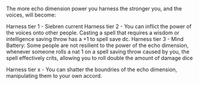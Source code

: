 The more echo dimension power you harness the stronger you, and the voices, will become:

Harness tier 1 - Siebren current
Harness tier 2 - You can inflict the power of the voices onto other people. Casting a spell that requires a wisdom or intelligence saving throw has a +1 to spell save dc.
Harness tier 3 - Mind Battery: Some people are not resilient to the power of the echo dimension, whenever someone rolls a nat 1 on a spell saving throw caused by you, the spell effectively crits, allowing you to roll double the amount of damage dice


Harness tier x - You can shatter the boundries of the echo dimension, manipulating them to your own accord.